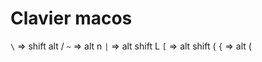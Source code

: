 # Clavier macos

`\` => shift alt /
`~` => alt n
`|` => alt shift L
`[` => alt shift (
`{` => alt (
